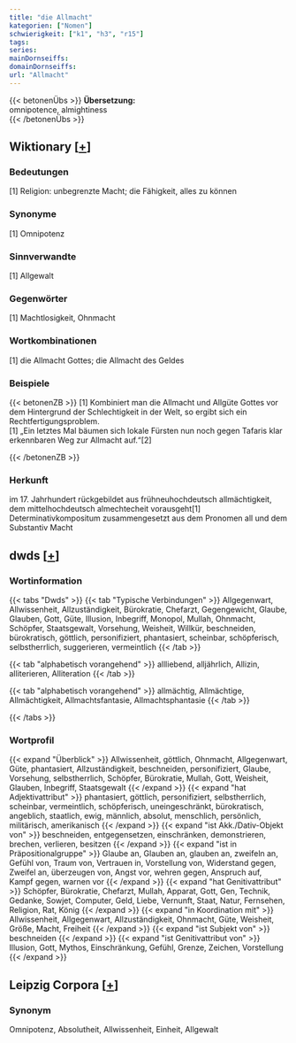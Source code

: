 ```yaml
---
title: "die Allmacht"
kategorien: ["Nomen"]
schwierigkeit: ["k1", "h3", "r15"]
tags:
series:
mainDornseiffs:
domainDornseiffs:
url: "Allmacht"
---
```


{{< betonenÜbs >}}
**Übersetzung:**  
omnipotence, almightiness  
{{< /betonenÜbs >}}

## Wiktionary [[+](https://de.wiktionary.org/wiki/Allmacht)]

### Bedeutungen
[1] Religion: unbegrenzte Macht; die Fähigkeit, alles zu können  

### Synonyme
[1] Omnipotenz  

### Sinnverwandte
[1] Allgewalt  

### Gegenwörter
[1] Machtlosigkeit, Ohnmacht  

### Wortkombinationen
[1] die Allmacht Gottes; die Allmacht des Geldes  

### Beispiele
{{< betonenZB >}}
[1] Kombiniert man die Allmacht und Allgüte Gottes vor dem Hintergrund der Schlechtigkeit in der Welt, so ergibt sich ein Rechtfertigungsproblem.  
[1] „Ein letztes Mal bäumen sich lokale Fürsten nun noch gegen Tafaris klar erkennbaren Weg zur Allmacht auf.“[2]  

{{< /betonenZB >}}
### Herkunft
im 17. Jahrhundert rückgebildet aus frühneuhochdeutsch allmächtigkeit, dem mittelhochdeutsch almechtecheit vorausgeht[1]  
Determinativkompositum zusammengesetzt aus dem Pronomen all und dem Substantiv Macht  



## dwds [[+](https://www.dwds.de/wb/Allmacht)]

### Wortinformation
{{< tabs "Dwds" >}}
{{< tab "Typische Verbindungen" >}}
Allgegenwart, Allwissenheit, Allzuständigkeit, Bürokratie, Chefarzt, Gegengewicht, Glaube, Glauben, Gott, Güte, Illusion, Inbegriff, Monopol, Mullah, Ohnmacht, Schöpfer, Staatsgewalt, Vorsehung, Weisheit, Willkür, beschneiden, bürokratisch, göttlich, personifiziert, phantasiert, scheinbar, schöpferisch, selbstherrlich, suggerieren, vermeintlich
{{< /tab >}}

{{< tab "alphabetisch vorangehend" >}}
allliebend, alljährlich, Allizin, alliterieren, Alliteration
{{< /tab >}}

{{< tab "alphabetisch vorangehend" >}}
allmächtig, Allmächtige, Allmächtigkeit, Allmachtsfantasie, Allmachtsphantasie
{{< /tab >}}

{{< /tabs >}}

### Wortprofil
{{< expand "Überblick" >}} Allwissenheit, göttlich, Ohnmacht, Allgegenwart, Güte, phantasiert, Allzuständigkeit, beschneiden, personifiziert, Glaube, Vorsehung, selbstherrlich, Schöpfer, Bürokratie, Mullah, Gott, Weisheit, Glauben, Inbegriff, Staatsgewalt {{< /expand >}}
{{< expand "hat Adjektivattribut" >}} phantasiert, göttlich, personifiziert, selbstherrlich, scheinbar, vermeintlich, schöpferisch, uneingeschränkt, bürokratisch, angeblich, staatlich, ewig, männlich, absolut, menschlich, persönlich, militärisch, amerikanisch {{< /expand >}}
{{< expand "ist Akk./Dativ-Objekt von" >}} beschneiden, entgegensetzen, einschränken, demonstrieren, brechen, verlieren, besitzen {{< /expand >}}
{{< expand "ist in Präpositionalgruppe" >}} Glaube an, Glauben an, glauben an, zweifeln an, Gefühl von, Traum von, Vertrauen in, Vorstellung von, Widerstand gegen, Zweifel an, überzeugen von, Angst vor, wehren gegen, Anspruch auf, Kampf gegen, warnen vor {{< /expand >}}
{{< expand "hat Genitivattribut" >}} Schöpfer, Bürokratie, Chefarzt, Mullah, Apparat, Gott, Gen, Technik, Gedanke, Sowjet, Computer, Geld, Liebe, Vernunft, Staat, Natur, Fernsehen, Religion, Rat, König {{< /expand >}}
{{< expand "in Koordination mit" >}} Allwissenheit, Allgegenwart, Allzuständigkeit, Ohnmacht, Güte, Weisheit, Größe, Macht, Freiheit {{< /expand >}}
{{< expand "ist Subjekt von" >}} beschneiden {{< /expand >}}
{{< expand "ist Genitivattribut von" >}} Illusion, Gott, Mythos, Einschränkung, Gefühl, Grenze, Zeichen, Vorstellung {{< /expand >}}

## Leipzig Corpora [[+](https://corpora.uni-leipzig.de/en/res?word=Allmacht&corpusId=deu_newscrawl-public_2018)]


### Synonym
Omnipotenz, Absolutheit, Allwissenheit, Einheit, Allgewalt

